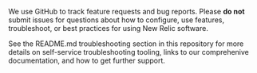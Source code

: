 <!-- ⚠️⚠️STOP⚠️⚠️ -- PLEASE READ! -->

We use GitHub to track feature requests and bug reports.
Please **do not** submit issues for questions about how to configure, use features, troubleshoot, or best practices for using New Relic software.

See the README.md troubleshooting section in this repository for more details on self-service troubleshooting tooling, links to our comprehenive documentation, and how to get further support.
